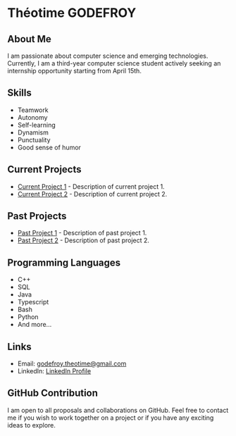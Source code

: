 # Théotime GODEFROY

## About Me

I am passionate about computer science and emerging technologies. Currently, I am a third-year computer science student actively seeking an internship opportunity starting from April 15th.

## Skills

- Teamwork
- Autonomy
- Self-learning
- Dynamism
- Punctuality
- Good sense of humor

## Current Projects

- [Current Project 1](link_to_project_1) - Description of current project 1.
- [Current Project 2](link_to_project_2) - Description of current project 2.

## Past Projects

- [Past Project 1](link_to_past_project_1) - Description of past project 1.
- [Past Project 2](link_to_past_project_2) - Description of past project 2.

## Programming Languages

- C++
- SQL
- Java
- Typescript
- Bash
- Python
- And more...

## Links

- Email: [godefroy.theotime@gmail.com](mailto:godefroy.theotime@gmail.com)
- LinkedIn: [LinkedIn Profile](https://www.linkedin.com/in/th%C3%A9otime-godefroy-731781294/)

## GitHub Contribution

I am open to all proposals and collaborations on GitHub. Feel free to contact me if you wish to work together on a project or if you have any exciting ideas to explore.
